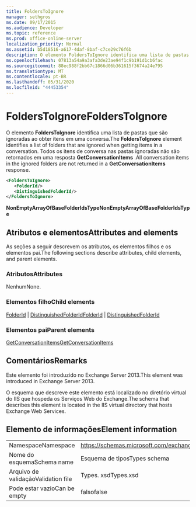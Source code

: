 ```yaml
---
title: FoldersToIgnore
manager: sethgros
ms.date: 09/17/2015
ms.audience: Developer
ms.topic: reference
ms.prod: office-online-server
localization_priority: Normal
ms.assetid: b5d18516-a617-4daf-8baf-c7ce29c76f6b
description: O elemento FoldersToIgnore identifica uma lista de pastas que são ignoradas ao obter itens em uma conversa. Todos os itens de conversa nas pastas ignoradas não são retornados em uma resposta GetConversationItems.
ms.openlocfilehash: 07813a54a9a3afa3de23ae94f1c9b191d1cb6fac
ms.sourcegitcommit: 88ec988f2bb67c1866d06b361615f3674a24e795
ms.translationtype: MT
ms.contentlocale: pt-BR
ms.lasthandoff: 05/31/2020
ms.locfileid: "44453354"
---
```

# <a name="folderstoignore"></a><span data-ttu-id="eb9f5-104">FoldersToIgnore</span><span class="sxs-lookup"><span data-stu-id="eb9f5-104">FoldersToIgnore</span></span>

<span data-ttu-id="eb9f5-105">O elemento **FoldersToIgnore** identifica uma lista de pastas que são ignoradas ao obter itens em uma conversa.</span><span class="sxs-lookup"><span data-stu-id="eb9f5-105">The **FoldersToIgnore** element identifies a list of folders that are ignored when getting items in a conversation.</span></span> <span data-ttu-id="eb9f5-106">Todos os itens de conversa nas pastas ignoradas não são retornados em uma resposta **GetConversationItems** .</span><span class="sxs-lookup"><span data-stu-id="eb9f5-106">All conversation items in the ignored folders are not returned in a **GetConversationItems** response.</span></span> 
  
```XML
<FoldersToIgnore>
   <FolderId/>
   <DistinguishedFolderId/>
</FoldersToIgnore>
```

 <span data-ttu-id="eb9f5-107">**NonEmptyArrayOfBaseFolderIdsType**</span><span class="sxs-lookup"><span data-stu-id="eb9f5-107">**NonEmptyArrayOfBaseFolderIdsType**</span></span>
## <a name="attributes-and-elements"></a><span data-ttu-id="eb9f5-108">Atributos e elementos</span><span class="sxs-lookup"><span data-stu-id="eb9f5-108">Attributes and elements</span></span>

<span data-ttu-id="eb9f5-109">As seções a seguir descrevem os atributos, os elementos filhos e os elementos pai.</span><span class="sxs-lookup"><span data-stu-id="eb9f5-109">The following sections describe attributes, child elements, and parent elements.</span></span>
  
### <a name="attributes"></a><span data-ttu-id="eb9f5-110">Atributos</span><span class="sxs-lookup"><span data-stu-id="eb9f5-110">Attributes</span></span>

<span data-ttu-id="eb9f5-111">Nenhum</span><span class="sxs-lookup"><span data-stu-id="eb9f5-111">None.</span></span>
  
### <a name="child-elements"></a><span data-ttu-id="eb9f5-112">Elementos filho</span><span class="sxs-lookup"><span data-stu-id="eb9f5-112">Child elements</span></span>

<span data-ttu-id="eb9f5-113">[FolderId](folderid.md)  |  [DistinguishedFolderId](distinguishedfolderid.md)</span><span class="sxs-lookup"><span data-stu-id="eb9f5-113">[FolderId](folderid.md) | [DistinguishedFolderId](distinguishedfolderid.md)</span></span>
  
### <a name="parent-elements"></a><span data-ttu-id="eb9f5-114">Elementos pai</span><span class="sxs-lookup"><span data-stu-id="eb9f5-114">Parent elements</span></span>

[<span data-ttu-id="eb9f5-115">GetConversationItems</span><span class="sxs-lookup"><span data-stu-id="eb9f5-115">GetConversationItems</span></span>](getconversationitems.md)
  
## <a name="remarks"></a><span data-ttu-id="eb9f5-116">Comentários</span><span class="sxs-lookup"><span data-stu-id="eb9f5-116">Remarks</span></span>

<span data-ttu-id="eb9f5-117">Este elemento foi introduzido no Exchange Server 2013.</span><span class="sxs-lookup"><span data-stu-id="eb9f5-117">This element was introduced in Exchange Server 2013.</span></span>
  
<span data-ttu-id="eb9f5-118">O esquema que descreve este elemento está localizado no diretório virtual do IIS que hospeda os Serviços Web do Exchange.</span><span class="sxs-lookup"><span data-stu-id="eb9f5-118">The schema that describes this element is located in the IIS virtual directory that hosts Exchange Web Services.</span></span>
  
## <a name="element-information"></a><span data-ttu-id="eb9f5-119">Elemento de informações</span><span class="sxs-lookup"><span data-stu-id="eb9f5-119">Element information</span></span>

|||
|:-----|:-----|
|<span data-ttu-id="eb9f5-120">Namespace</span><span class="sxs-lookup"><span data-stu-id="eb9f5-120">Namespace</span></span>  <br/> |https://schemas.microsoft.com/exchange/services/2006/types  <br/> |
|<span data-ttu-id="eb9f5-121">Nome do esquema</span><span class="sxs-lookup"><span data-stu-id="eb9f5-121">Schema name</span></span>  <br/> |<span data-ttu-id="eb9f5-122">Esquema de tipos</span><span class="sxs-lookup"><span data-stu-id="eb9f5-122">Types schema</span></span>  <br/> |
|<span data-ttu-id="eb9f5-123">Arquivo de validação</span><span class="sxs-lookup"><span data-stu-id="eb9f5-123">Validation file</span></span>  <br/> |<span data-ttu-id="eb9f5-124">Types. xsd</span><span class="sxs-lookup"><span data-stu-id="eb9f5-124">Types.xsd</span></span>  <br/> |
|<span data-ttu-id="eb9f5-125">Pode estar vazio</span><span class="sxs-lookup"><span data-stu-id="eb9f5-125">Can be empty</span></span>  <br/> |<span data-ttu-id="eb9f5-126">falso</span><span class="sxs-lookup"><span data-stu-id="eb9f5-126">false</span></span>  <br/> |
   

